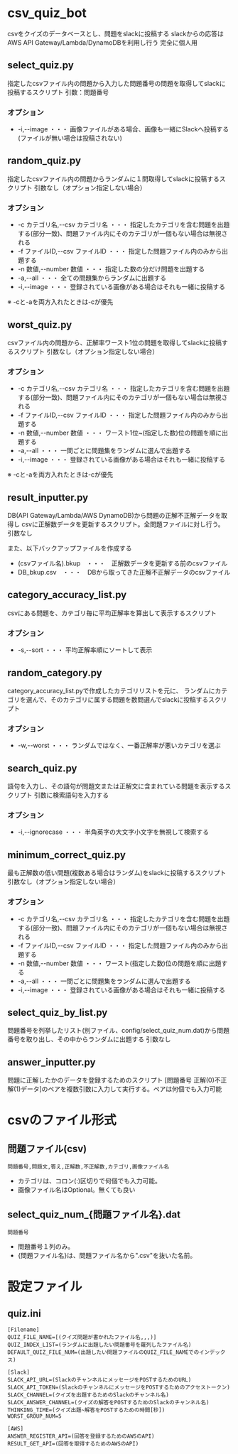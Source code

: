 # csv_quiz_bot

csvをクイズのデータベースとし、問題をslackに投稿する
slackからの応答はAWS API Gateway/Lambda/DynamoDBを利用し行う
完全に個人用

## select_quiz.py

指定したcsvファイル内の問題から入力した問題番号の問題を取得してslackに投稿するスクリプト
引数：問題番号

### オプション

- -i,--image ・・・ 画像ファイルがある場合、画像も一緒にSlackへ投稿する(ファイルが無い場合は投稿されない)


## random_quiz.py

指定したcsvファイル内の問題からランダムに１問取得してslackに投稿するスクリプト
引数なし（オプション指定しない場合）

### オプション

- -c カテゴリ名,--csv カテゴリ名 ・・・ 指定したカテゴリを含む問題を出題する(部分一致)、問題ファイル内にそのカテゴリが一個もない場合は無視される
- -f ファイルID,--csv ファイルID ・・・ 指定した問題ファイル内のみから出題する
- -n 数値,--number 数値 ・・・ 指定した数の分だけ問題を出題する
- -a,--all ・・・ 全ての問題集からランダムに出題する
- -i,--image ・・・ 登録されている画像がある場合はそれも一緒に投稿する

※ -cと-aを両方入れたときは-cが優先

## worst_quiz.py

csvファイル内の問題から、正解率ワースト1位の問題を取得してslackに投稿するスクリプト
引数なし（オプション指定しない場合）

### オプション

- -c カテゴリ名,--csv カテゴリ名 ・・・ 指定したカテゴリを含む問題を出題する(部分一致)、問題ファイル内にそのカテゴリが一個もない場合は無視される
- -f ファイルID,--csv ファイルID ・・・ 指定した問題ファイル内のみから出題する
- -n 数値,--number 数値 ・・・ ワースト1位~(指定した数)位の問題を順に出題する
- -a,--all ・・・ 一問ごとに問題集をランダムに選んで出題する
- -i,--image ・・・ 登録されている画像がある場合はそれも一緒に投稿する

※ -cと-aを両方入れたときは-cが優先

## result_inputter.py

DB(API Gateway/Lambda/AWS DynamoDB)から問題の正解不正解データを取得し
csvに正解数データを更新するスクリプト。全問題ファイルに対し行う。
引数なし

また、以下バックアップファイルを作成する
- (csvファイル名).bkup　・・・　正解数データを更新する前のcsvファイル
- DB_bkup.csv　・・・　DBから取ってきた正解不正解データのcsvファイル

## category_accuracy_list.py

csvにある問題を、カテゴリ毎に平均正解率を算出して表示するスクリプト

### オプション

- -s,--sort ・・・ 平均正解率順にソートして表示

## random_category.py

category_accuracy_list.pyで作成したカテゴリリストを元に、
ランダムにカテゴリを選んで、そのカテゴリに属する問題を数問選んでslackに投稿するスクリプト

### オプション

- -w,--worst ・・・ ランダムではなく、一番正解率が悪いカテゴリを選ぶ

## search_quiz.py

語句を入力し、その語句が問題文または正解文に含まれている問題を表示するスクリプト
引数に検索語句を入力する

### オプション

- -i,--ignorecase ・・・ 半角英字の大文字小文字を無視して検索する

## minimum_correct_quiz.py

最も正解数の低い問題(複数ある場合はランダム)をslackに投稿するスクリプト
引数なし（オプション指定しない場合）

### オプション

- -c カテゴリ名,--csv カテゴリ名 ・・・ 指定したカテゴリを含む問題を出題する(部分一致)、問題ファイル内にそのカテゴリが一個もない場合は無視される
- -f ファイルID,--csv ファイルID ・・・ 指定した問題ファイル内のみから出題する
- -n 数値,--number 数値 ・・・ ワースト(指定した数)位の問題を順に出題する
- -a,--all ・・・ 一問ごとに問題集をランダムに選んで出題する
- -i,--image ・・・ 登録されている画像がある場合はそれも一緒に投稿する

## select_quiz_by_list.py

問題番号を列挙したリスト(別ファイル、config/select_quiz_num.dat)から問題番号を取り出し、その中からランダムに出題する
引数なし


## answer_inputter.py

問題に正解したかのデータを登録するためのスクリプト
[問題番号 正解(0)不正解(1)データ]のペアを複数引数に入力して実行する。ペアは何個でも入力可能


# csvのファイル形式

## 問題ファイル(csv)

```
問題番号,問題文,答え,正解数,不正解数,カテゴリ,画像ファイル名
```

- カテゴリは、コロン(:)区切りで何個でも入力可能。
- 画像ファイル名はOptional。無くても良い


## select_quiz_num_{問題ファイル名}.dat

```
問題番号
```

- 問題番号１列のみ。
- {問題ファイル名}は、問題ファイル名から".csv"を抜いた名前。


# 設定ファイル

## quiz.ini

```
[Filename]
QUIZ_FILE_NAME=[(クイズ問題が書かれたファイル名,,,)]
QUIZ_INDEX_LIST=(ランダムに出題したい問題番号を羅列したファイル名)
DEFAULT_QUIZ_FILE_NUM=(出題したい問題ファイルのQUIZ_FILE_NAMEでのインデックス)

[Slack]
SLACK_API_URL=(SlackのチャンネルにメッセージをPOSTするためのURL)
SLACK_API_TOKEN=(SlackのチャンネルにメッセージをPOSTするためのアクセストークン)
SLACK_CHANNEL=(クイズを出題するためのSlackのチャンネル名)
SLACK_ANSWER_CHANNEL=(クイズの解答をPOSTするためのSlackのチャンネル名)
THINKING_TIME=(クイズ出題~解答をPOSTするための時間[秒])
WORST_GROUP_NUM=5

[AWS]
ANSWER_REGISTER_API=(回答を登録するためのAWSのAPI)
RESULT_GET_API=(回答を取得するためのAWSのAPI)
```